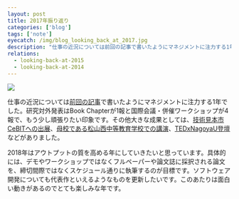```yaml
---
layout: post
title: 2017年振り返り
categories: ['blog']
tags: ['note']
eyecatch: /img/blog_looking_back_at_2017.jpg
description: "仕事の近況については前回の記事で書いたようにマネジメントに注力する1年でした。研究対外発表はBook Chapterが1報と国際会議・併催ワークショップが4報で、もう少し頑張りたい印象です。その他大きな成果としては、技術見本市CeBITでのデモ展示、母校である松山西中等教育学校での講演、TEDxNagoyaU登壇などがありました。"
relations:
  - looking-back-at-2015
  - looking-back-at-2014
---
```


<img src="/img/blog_looking_back_at_2017.jpg" class="image-on-frame image-fade">

仕事の近況については[前回の記事](/jp/posts/DFKI3/)で書いたようにマネジメントに注力する1年でした。研究対外発表はBook Chapterが1報と国際会議・併催ワークショップが4報で、もう少し頑張りたい印象です。その他大きな成果としては、[技術見本市CeBITへの出展](https://www.dfki.de/web/presse/pressemitteilung/2017/HyperMind)、[母校である松山西中等教育学校での講演](https://www.youtube.com/watch?v=cMurBm1myhM)、[TEDxNagoyaU登壇](https://www.youtube.com/watch?v=4Kuqil3lOIk)などがありました。

2018年はアウトプットの質を高める年にしていきたいと思っています。具体的には、デモやワークショップではなくフルペーパーや論文誌に採択される論文を、締切間際ではなくスケジュール通りに執筆するのが目標です。ソフトウェア開発についても代表作といえるようなものを更新したいです。このあたりは面白い動きがあるのでとても楽しみな年です。